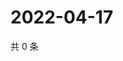 # 2022-04-17

共 0 条

<!-- BEGIN WEIBO -->
<!-- 最后更新时间 Sun Apr 17 2022 20:20:33 GMT+0800 (China Standard Time) -->

<!-- END WEIBO -->
